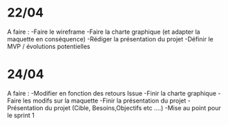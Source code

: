 # 22/04
A faire : 
-Faire le wireframe
-Faire la charte graphique (et adapter la maquette en conséquence)
-Rédiger la présentation du projet
-Définir le MVP / évolutions potentielles

# 24/04
A faire :
-Modifier en fonction des retours Issue
-Finir la charte graphique
-Faire les modifs sur la maquette
-Finir la présentation du projet
-Présentation du projet (Cible, Besoins,Objectifs etc ....)
-Mise au point pour le sprint 1
